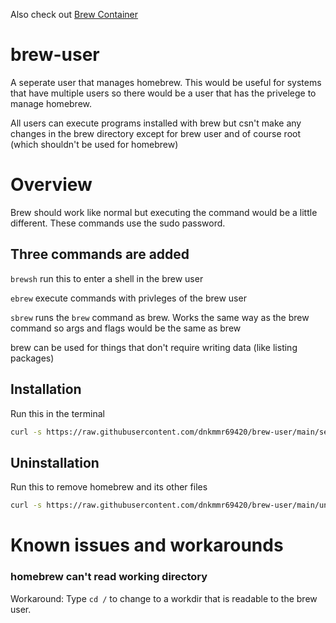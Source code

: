 Also check out [Brew Container](https://github.com/dnkmmr69420/brew-container)

# brew-user

A seperate user that manages homebrew. This would be useful for systems that have multiple users so there would be a user that has the privelege to manage homebrew.

All users can execute programs installed with brew but csn't make any changes in the brew directory except for brew user and of course root (which shouldn't be used for homebrew)

# Overview
Brew should work like normal but executing the command would be a little different. These commands use the sudo password.

## Three commands are added

`brewsh` run this to enter a shell in the brew user

`ebrew` execute commands with privleges of the brew user

`sbrew` runs the `brew` command as brew. Works the same way as the brew command so args and flags would be the same as brew

brew can be used for things that don't require writing data (like listing packages)

## Installation

Run this in the terminal

```bash
curl -s https://raw.githubusercontent.com/dnkmmr69420/brew-user/main/setup.sh | bash
```

## Uninstallation

Run this to remove homebrew and its other files

```bash
curl -s https://raw.githubusercontent.com/dnkmmr69420/brew-user/main/uninstall.sh | bash
```

# Known issues and workarounds

### homebrew can't read working directory
Workaround: Type `cd /` to change to a workdir that is readable to the brew user.
